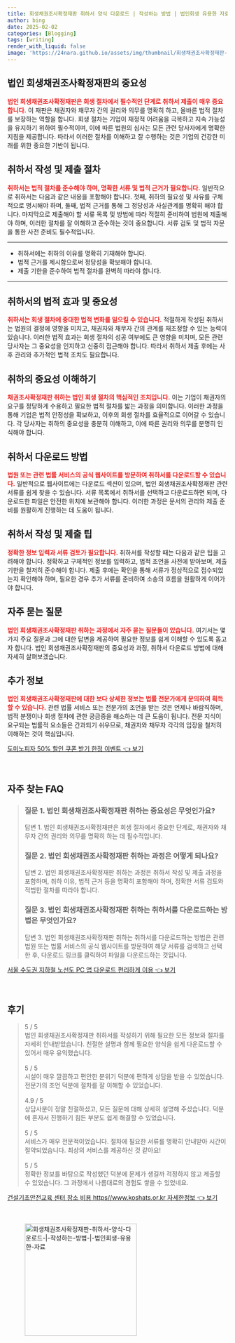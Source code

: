 ```yaml
---
title: 회생채권조사확정재판 취하서 양식 다운로드 | 작성하는 방법 | 법인회생 유용한 자료
author: bing
date: 2025-02-02
categories: [Blogging]
tags: [writing]
render_with_liquid: false
image: 'https://24nara.github.io/assets/img/thumbnail/회생채권조사확정재판-취하서-양식-다운로드-|-작성하는-방법-|-법인회생-유용한-자료.webp'
---
```



<h2 id='회생채권조사확정재판의 중요성'>법인 회생채권조사확정재판의 중요성</h2>

<p><b><span style="color: #ee2323;">법인 회생채권조사확정재판은 회생 절차에서 필수적인 단계로 취하서 제출이 매우 중요합니다.</span></b> 이 재판은 채권자와 채무자 간의 권리와 의무를 명확히 하고, 올바른 법적 절차를 보장하는 역할을 합니다. 회생 절차는 기업이 재정적 어려움을 극복하고 지속 가능성을 유지하기 위하여 필수적이며, 이에 따른 법원의 심사는 모든 관련 당사자에게 명확한 지침을 제공합니다. 따라서 이러한 절차를 이해하고 잘 수행하는 것은 기업의 건강한 미래를 위한 중요한 기반이 됩니다.</p>

<h2 id='취하서 작성 및 제출 절차'>취하서 작성 및 제출 절차</h2>

<p><b><span style="color: #ee2323;">취하서는 법적 절차를 준수해야 하며, 명확한 서류 및 법적 근거가 필요합니다.</span></b> 일반적으로 취하서는 다음과 같은 내용을 포함해야 합니다. 첫째, 취하의 필요성 및 사유를 구체적으로 명시해야 하며, 둘째, 법적 근거를 통해 그 정당성과 사실관계를 명확히 해야 합니다. 마지막으로 제출해야 할 서류 목록 및 방법에 따라 적절히 준비하여 법원에 제출해야 하며, 이러한 절차를 잘 이해하고 준수하는 것이 중요합니다. 서류 검토 및 법적 자문을 통한 사전 준비도 필수적입니다.</p>

<hr />

<ul>
    <li>취하서에는 취하의 이유를 명확히 기재해야 합니다.</li>
    <li>법적 근거를 제시함으로써 정당성을 확보해야 합니다.</li>
    <li>제출 기한을 준수하여 법적 절차를 완벽히 따라야 합니다.</li>
</ul>

<hr />

<h2 id='취하서의 법적 효과 및 중요성'>취하서의 법적 효과 및 중요성</h2>

<p><b><span style="color: #ee2323;">취하서는 회생 절차에 중대한 법적 변화를 일으킬 수 있습니다.</span></b> 적절하게 작성된 취하서는 법원의 결정에 영향을 미치고, 채권자와 채무자 간의 관계를 재조정할 수 있는 능력이 있습니다. 이러한 법적 효과는 회생 절차의 성공 여부에도 큰 영향을 미치며, 모든 관련 당사자는 그 중요성을 인지하고 신중히 접근해야 합니다. 따라서 취하서 제출 후에는 사후 관리와 추가적인 법적 조치도 필요합니다.</p>

<h2 id='취하의 중요성 이해하기'>취하의 중요성 이해하기</h2>

<p><b><span style="color: #ee2323;">채권조사확정재판 취하는 법인 회생 절차의 핵심적인 조치입니다.</span></b> 이는 기업이 채권자의 요구를 정당하게 수용하고 필요한 법적 절차를 밟는 과정을 의미합니다. 이러한 과정을 통해 기업은 법적 안정성을 확보하고, 이후의 회생 절차를 효율적으로 이어갈 수 있습니다. 각 당사자는 취하의 중요성을 충분히 이해하고, 이에 따른 권리와 의무를 분명히 인식해야 합니다.</p>

<h2 id='취하서 다운로드 방법'>취하서 다운로드 방법</h2>

<p><b><span style="color: #ee2323;">법원 또는 관련 법률 서비스의 공식 웹사이트를 방문하여 취하서를 다운로드할 수 있습니다.</span></b> 일반적으로 웹사이트에는 다운로드 섹션이 있으며, 법인 회생채권조사확정재판 관련 서류를 쉽게 찾을 수 있습니다. 서류 목록에서 취하서를 선택하고 다운로드하면 되며, 다운로드한 파일은 안전한 위치에 보관해야 합니다. 이러한 과정은 문서의 관리와 제출 준비를 원활하게 진행하는 데 도움이 됩니다.</p>

<h2 id='취하서 작성 및 제출 팁'>취하서 작성 및 제출 팁</h2>

<p><b><span style="color: #ee2323;">정확한 정보 입력과 서류 검토가 필요합니다.</span></b> 취하서를 작성할 때는 다음과 같은 팁을 고려해야 합니다. 정확하고 구체적인 정보를 입력하고, 법적 조언을 사전에 받아보며, 제출 기한을 철저히 준수해야 합니다. 제출 후에는 확인을 통해 서류가 정상적으로 접수되었는지 확인해야 하며, 필요한 경우 추가 서류를 준비하여 소송의 흐름을 원활하게 이어가야 합니다.</p>

<h2 id='자주 묻는 질문'>자주 묻는 질문</h2>

<p><b><span style="color: #ee2323;">법인 회생채권조사확정재판 취하는 과정에서 자주 묻는 질문들이 있습니다.</span></b> 여기서는 몇 가지 주요 질문과 그에 대한 답변을 제공하여 필요한 정보를 쉽게 이해할 수 있도록 돕고자 합니다. 법인 회생채권조사확정재판의 중요성과 과정, 취하서 다운로드 방법에 대해 자세히 살펴보겠습니다.</p>

<h2 id='추가 정보'>추가 정보</h2>

<p><b><span style="color: #ee2323;">법인 회생채권조사확정재판에 대한 보다 상세한 정보는 법률 전문가에게 문의하여 획득할 수 있습니다.</span></b> 관련 법률 서비스 또는 전문가의 조언을 받는 것은 언제나 바람직하며, 법적 분쟁이나 회생 절차에 관한 궁금증을 해소하는 데 큰 도움이 됩니다. 전문 지식이 요구되는 법률적 요소들은 간과되기 쉬우므로, 채권자와 채무자 각각의 입장을 철저히 이해하는 것이 핵심입니다.</p>


<p><a class="click-button" title="도미노피자 50% 할인 쿠폰 받기 한정 이벤트" href="https://24nara.github.io/posts/%EB%8F%84%EB%AF%B8%EB%85%B8%ED%94%BC%EC%9E%90-50-%ED%95%A0%EC%9D%B8-%EC%BF%A0%ED%8F%B0-%EB%B0%9B%EA%B8%B0-%ED%95%9C%EC%A0%95-%EC%9D%B4%EB%B2%A4%ED%8A%B8/" rel="dofollow">도미노피자 50% 할인 쿠폰 받기 한정 이벤트 👈 보기</a></p><br>
<h2 id='자주_찾는_FAQ'>자주 찾는 FAQ</h2>
<div itemscope="" itemtype="https://schema.org/FAQPage"> 
<blockquote> 
<div itemscope="" itemprop="mainEntity" itemtype="https://schema.org/Question"> 
<h3 itemprop="name">질문 1. 법인 회생채권조사확정재판 취하는 중요성은 무엇인가요?</h3> 
<div itemscope="" itemprop="acceptedAnswer" itemtype="https://schema.org/Answer"> 
<span itemprop="text"> 
<p>답변 1. 법인 회생채권조사확정재판은 회생 절차에서 중요한 단계로, 채권자와 채무자 간의 권리와 의무를 명확히 하는 데 필수적입니다.</p> 
</span> 
</div> 
</div> 

<div itemscope="" itemprop="mainEntity" itemtype="https://schema.org/Question"> 
<h3 itemprop="name">질문 2. 법인 회생채권조사확정재판 취하는 과정은 어떻게 되나요?</h3> 
<div itemscope="" itemprop="acceptedAnswer" itemtype="https://schema.org/Answer"> 
<span itemprop="text"> 
<p>답변 2. 법인 회생채권조사확정재판 취하는 과정은 취하서 작성 및 제출 과정을 포함하며, 취하 이유, 법적 근거 등을 명확히 포함해야 하며, 정확한 서류 검토와 적법한 절차를 따라야 합니다.</p> 
</span> 
</div> 
</div> 

<div itemscope="" itemprop="mainEntity" itemtype="https://schema.org/Question"> 
<h3 itemprop="name">질문 3. 법인 회생채권조사확정재판 취하는 취하서를 다운로드하는 방법은 무엇인가요?</h3> 
<div itemscope="" itemprop="acceptedAnswer" itemtype="https://schema.org/Answer"> 
<span itemprop="text"> 
<p>답변 3. 법인 회생채권조사확정재판 취하는 취하서를 다운로드하는 방법은 관련 법원 또는 법률 서비스의 공식 웹사이트를 방문하여 해당 서류를 검색하고 선택한 후, 다운로드 링크를 클릭하여 파일을 다운로드하는 것입니다.</p> 
</span> 
</div> 
</div> 
</blockquote> 
</div>
<p><a class="click-button" title="서울 수도권 지하철 노선도 PC 앱 다운로드 편리하게 이용" href="https://24nara.github.io/posts/%EC%84%9C%EC%9A%B8-%EC%88%98%EB%8F%84%EA%B6%8C-%EC%A7%80%ED%95%98%EC%B2%A0-%EB%85%B8%EC%84%A0%EB%8F%84-PC-%EC%95%B1-%EB%8B%A4%EC%9A%B4%EB%A1%9C%EB%93%9C-%ED%8E%B8%EB%A6%AC%ED%95%98%EA%B2%8C-%EC%9D%B4%EC%9A%A9/" rel="dofollow">서울 수도권 지하철 노선도 PC 앱 다운로드 편리하게 이용 👈 보기</a></p><br>
<h2 id='후기'>후기</h2>
<div itemscope itemtype="https://schema.org/Product">
  <blockquote>
  <div itemprop="review" itemscope itemtype="https://schema.org/Review">
      <div itemprop="reviewRating" itemscope itemtype="https://schema.org/Rating"> <span itemprop="ratingValue">5</span> / <span itemprop="bestRating">5</span> </div>
      <span itemprop="reviewBody">법인 회생채권조사확정재판 취하서를 작성하기 위해 필요한 모든 정보와 절차를 자세히 안내받았습니다. 친절한 설명과 함께 필요한 양식을 쉽게 다운로드할 수 있어서 매우 유익했습니다.</span>
  </div>
  <br>
  <div itemprop="review" itemscope itemtype="https://schema.org/Review">
      <div itemprop="reviewRating" itemscope itemtype="https://schema.org/Rating"> <span itemprop="ratingValue">5</span> / <span itemprop="bestRating">5</span> </div>
      <span itemprop="reviewBody">시설이 매우 깔끔하고 편안한 분위기 덕분에 편하게 상담을 받을 수 있었습니다. 전문가의 조언 덕분에 절차를 잘 이해할 수 있었습니다.</span>
  </div>
  <br>
  <div itemprop="review" itemscope itemtype="https://schema.org/Review">
      <div itemprop="reviewRating" itemscope itemtype="https://schema.org/Rating"> <span itemprop="ratingValue">4.9</span> / <span itemprop="bestRating">5</span> </div>
      <span itemprop="reviewBody">상담사분이 정말 친절하셨고, 모든 질문에 대해 상세히 설명해 주셨습니다. 덕분에 혼자서 진행하기 힘든 부분도 쉽게 해결할 수 있었습니다.</span>
  </div>
  <br>
  <div itemprop="review" itemscope itemtype="https://schema.org/Review">
      <div itemprop="reviewRating" itemscope itemtype="https://schema.org/Rating"> <span itemprop="ratingValue">5</span> / <span itemprop="bestRating">5</span> </div>
      <span itemprop="reviewBody">서비스가 매우 전문적이었습니다. 절차에 필요한 서류를 명확히 안내받아 시간이 절약되었습니다. 최상의 서비스를 제공하신 것 같아요!</span>
  </div>
  <br>
  <div itemprop="review" itemscope itemtype="https://schema.org/Review">
      <div itemprop="reviewRating" itemscope itemtype="https://schema.org/Rating"> <span itemprop="ratingValue">5</span> / <span itemprop="bestRating">5</span> </div>
      <span itemprop="reviewBody">정확한 정보를 바탕으로 작성했던 덕분에 문제가 생길까 걱정하지 않고 제출할 수 있었습니다. 그 과정에서 나름대로의 경험도 쌓을 수 있었네요.</span>
  </div>
  </blockquote>
</div>
<p><a class="click-button" title="건설기초안전교육 센터 장소 비용 https//www.koshats.or.kr 자세한정보" href="https://24nara.github.io/posts/%EA%B1%B4%EC%84%A4%EA%B8%B0%EC%B4%88%EC%95%88%EC%A0%84%EA%B5%90%EC%9C%A1-%EC%84%BC%ED%84%B0-%EC%9E%A5%EC%86%8C-%EB%B9%84%EC%9A%A9-httpswww.koshats.or.kr-%EC%9E%90%EC%84%B8%ED%95%9C%EC%A0%95%EB%B3%B4/" rel="dofollow">건설기초안전교육 센터 장소 비용 https//www.koshats.or.kr 자세한정보 👈 보기</a></p><br>
<figure class="image"><img src="https://24nara.github.io/assets/img/thumbnail/회생채권조사확정재판-취하서-양식-다운로드-|-작성하는-방법-|-법인회생-유용한-자료.webp" alt="회생채권조사확정재판-취하서-양식-다운로드-|-작성하는-방법-|-법인회생-유용한-자료" width="256" height="256"></figure>